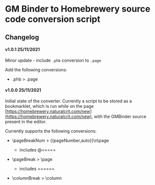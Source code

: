 # GM Binder to Homebrewery source code conversion script

## Changelog

#### v1.0.1 25/11/2021

Minor update - include `.phb` conversion to `.page`

Add the following conversions:

- .phb > .page


#### v1.0.0 25/11/2021

Initial state of the converter. Currently a script to be stored as a bookmarklet, which is run while on the page [https://homebrewery.naturalcrit.com/new](https://homebrewery.naturalcrit.com/new), with the GMBinder source present in the editor.

Currently supports the following conversions:

- \pageBreakNum > {{pageNumber,auto}}\n\page
  - includes @=====

- \pageBreak > \page
  - includes ======
  
- \columnBreak > \column